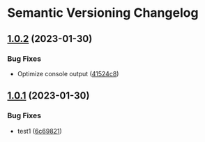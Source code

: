 # Semantic Versioning Changelog

## [1.0.2](https://github.com/tinohager/test-automatic-release1/compare/v1.0.1...v1.0.2) (2023-01-30)


### Bug Fixes

* Optimize console output ([41524c8](https://github.com/tinohager/test-automatic-release1/commit/41524c83045c8ba504ab2b94624f17f974bfb8d8))

## [1.0.1](https://github.com/tinohager/test-automatic-release1/compare/v1.0.0...v1.0.1) (2023-01-30)


### Bug Fixes

* test1 ([6c69821](https://github.com/tinohager/test-automatic-release1/commit/6c69821b760764ae94f22b42667cd1eef2d72509))
